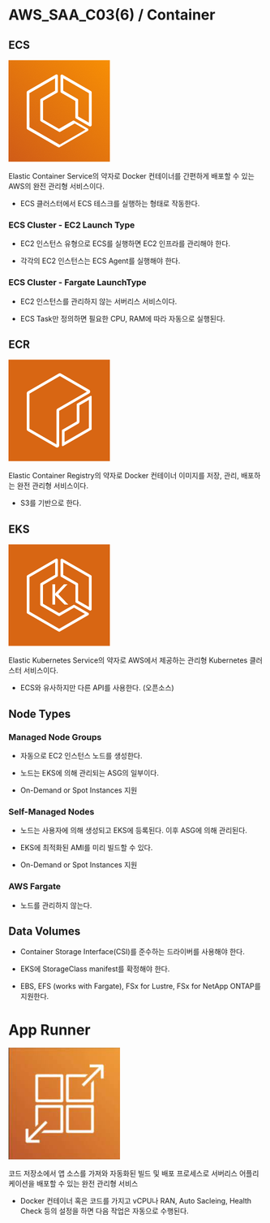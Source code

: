 # AWS_SAA_C03(6) / Container

## ECS

![ECS](./pictures/ECS.png)

Elastic Container Service의 약자로 Docker 컨테이너를 간편하게 배포할 수 있는 AWS의 완전 관리형 서비스이다.

- ECS 클러스터에서 ECS 테스크를 실행하는 형태로 작동한다.

### ECS Cluster - EC2 Launch Type

- EC2 인스턴스 유형으로 ECS를 실행하면 EC2 인프라를 관리해야 한다.

- 각각의 EC2 인스턴스는 ECS Agent를 실행해야 한다.

### ECS Cluster - Fargate LaunchType

- EC2 인스턴스를 관리하지 않는 서버리스 서비스이다.

- ECS Task만 정의하면 필요한 CPU, RAM에 따라 자동으로 실행된다.

## ECR

![ECR](./pictures/ECR.png)

Elastic Container Registry의 약자로 Docker 컨테이너 이미지를 저장, 관리, 배포하는 완전 관리형 서비스이다.

- S3를 기반으로 한다.

## EKS

![EKS](./pictures/EKS.png)

Elastic Kubernetes Service의 약자로 AWS에서 제공하는 관리형 Kubernetes 클러스터 서비스이다.

- ECS와 유사하지만 다른 API를 사용한다. (오픈소스)

## Node Types

### Managed Node Groups

- 자동으로 EC2 인스턴스 노드를 생성한다.

- 노드는 EKS에 의해 관리되는 ASG의 일부이다.

- On-Demand or Spot Instances 지원

### Self-Managed Nodes

- 노드는 사용자에 의해 생성되고 EKS에 등록된다. 이후 ASG에 의해 관리된다.

- EKS에 최적화된 AMI를 미리 빌드할 수 있다.

- On-Demand or Spot Instances 지원

### AWS Fargate

- 노드를 관리하지 않는다.

## Data Volumes

- Container Storage Interface(CSI)를 준수하는 드라이버를 사용해야 한다.

- EKS에 StorageClass manifest를 확정해야 한다.

- EBS, EFS (works with Fargate), FSx for Lustre, FSx for NetApp ONTAP를 지원한다.

# App Runner

![App_Runner](./pictures/App_Runner.png)

코드 저장소에서 앱 소스를 가져와 자동화된 빌드 및 배포 프로세스로 서버리스 어플리케이션을 배포할 수 있는 완전 관리형 서비스

- Docker 컨테이너 혹은 코드를 가지고 vCPU나 RAN, Auto Sacleing, Health Check 등의 설정을 하면 다음 작업은 자동으로 수행된다.
